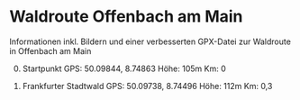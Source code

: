 # Waldroute Offenbach am Main
Informationen inkl. Bildern und einer verbesserten GPX-Datei zur Waldroute in Offenbach am Main

0. Startpunkt
GPS: 50.09844, 8.74863
Höhe: 105m
Km: 0

1. Frankfurter Stadtwald
GPS: 50.09738, 8.74496
Höhe: 112m
Km: 0,3

